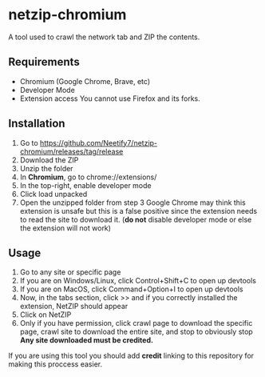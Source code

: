 # netzip-chromium
A tool used to crawl the network tab and ZIP the contents.

## Requirements
- Chromium (Google Chrome, Brave, etc)
- Developer Mode
- Extension access
You cannot use Firefox and its forks.

## Installation
1. Go to https://github.com/Neetify7/netzip-chromium/releases/tag/release
2. Download the ZIP
3. Unzip the folder
4. In <strong>Chromium</strong>, go to chrome://extensions/
5. In the top-right, enable developer mode
6. Click load unpacked
7. Open the unzipped folder from step 3
Google Chrome may think this extension is unsafe but this is a false positive since the extension needs to read the site to download it. (<strong>do not</strong> disable developer mode or else the extension will not work)

## Usage
1. Go to any site or specific page
2. If you are on Windows/Linux, click Control+Shift+C to open up devtools
3. If you are on MacOS, click Command+Option+I to open up devtools
4. Now, in the tabs section, click >> and if you correctly installed the extension, NetZIP should appear
5. Click on NetZIP
6. Only if you have permission, click crawl page to download the specific page, crawl site to download the entire site, and stop to obviously stop
<strong>Any site downloaded must be credited.</strong>

If you are using this tool you should add <strong>credit</strong> linking to this repository for making this proccess easier.
